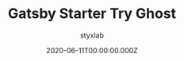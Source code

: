 ---
title: Gatsby Starter Try Ghost
github: https://github.com/styxlab/gatsby-starter-try-ghost
demo: https://demo.jamify.org/
author: styxlab
ssg:
  - Gatsby
cms:
  - Ghost
category:
  - Blog
  - Portfolio
date: 2020-06-11T00:00:00.000Z
description: Publish flaring fast blogs with Gatsby and Ghost
draft: true
publish_date: '2020-02-25T16:17:03Z'
update_date: '2021-10-27T19:15:19Z'
github_star: 184
github_fork: 92
---